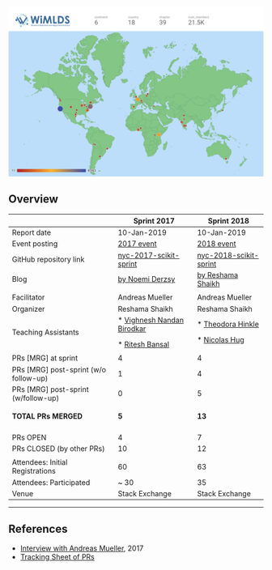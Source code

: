 
<p>
<img src="../assets/images/map_12_2018.png" />
</p>

## Overview

|                                       | Sprint 2017   | Sprint 2018   |
|---------------------------------------|---------------|---------------|
| Report date                           | 10-Jan-2019   | 10-Jan-2019   |
| Event posting                         | [2017 event]() | [2018 event]() |
| GitHub repository link                | [nyc-2017-scikit-sprint](https://github.com/WiMLDS/nyc-2017-scikit-sprint)| [nyc-2018-scikit-sprint](https://github.com/WiMLDS/nyc-2018-scikit-sprint)     |
| Blog                                  | [by Noemi Derzsy](http://wimlds.org/noemi-derzsy-scikit-learn-sprint/)  | [by Reshama Shaikh](https://reshamas.github.io/highlights-from-the-2018-NYC-WiMLDS-scikit-sprint/)  |
|                                       |               |           |
| Facilitator                           | Andreas Mueller                                                                                                                                    | Andreas Mueller                                                                                                                      |
| Organizer                             | Reshama Shaikh                                                                                                                                     | Reshama Shaikh                                                                                                                       |
| Teaching Assistants                   | * [Vighnesh Nandan Birodkar](https://www.linkedin.com/in/vighnesh-birodkar-71b7818/) <p> </p> * [Ritesh Bansal](https://www.linkedin.com/in/ritesh-bansal/) | * [Theodora Hinkle](https://www.linkedin.com/in/theodora-hinkle-5b80a238/) <p> </p> * [Nicolas Hug](https://www.linkedin.com/in/nicolas-hug/) |
|                                       |               |           |
| PRs [MRG] at sprint                   | 4                                                                                                                                                  | 4                                                                                                                                    |
| PRs [MRG] post-sprint (w/o follow-up) | 1                                                                                                                                                  | 4                                                                                                                                    |
| PRs [MRG] post-sprint (w/follow-up)   | 0                                                                                                                                                  | 5                                                                                                                                    |
| **TOTAL PRs MERGED**                 |  <p> </p>  **5** <p> </p>  |  <p> </p>  **13**    <p> </p>      |
|                                      |      |         |                                                                       
| PRs OPEN                             | 4    | 7       |
| PRs CLOSED (by other PRs)            | 10   | 12      |  
|                                      |      |         |   
| Attendees:  Initial Registrations    | 60   | 63      |                                                                                   
| Attendees:  Participated             | ~ 30 | 35      | 
| Venue                                | Stack Exchange  | Stack Exchange    |

---
## References
- [Interview with Andreas Mueller](http://mlconf.com/interview-andreas-muller-lecturer-columbia-university-core-contributor-scikit-learn-reshama-shaikh/), 2017
- [Tracking Sheet of PRs](https://docs.google.com/spreadsheets/d/1hG_jmvib6zy3exdLUF_grb4ix5YaFpcwuKtRRYaoBPM/edit?usp=sharing)
